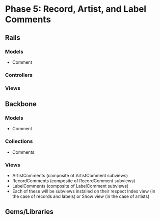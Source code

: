 # Phase 5: Record, Artist, and Label Comments

## Rails
### Models
* Comment

### Controllers

### Views

## Backbone
### Models
* Comment

### Collections
* Comments

### Views
* ArtistComments (composite of ArtistComment subviews)
* RecordComments (composite of RecordComment subviews)
* LabelComments (composite of LabelComment subviews)
* Each of these will be subviews installed on their respect Index view
(in the case of records and labels) or Show view (in the case of artists)

## Gems/Libraries

